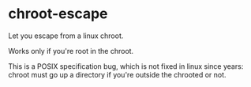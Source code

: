 chroot-escape
=============

Let you escape from a linux chroot.

Works only if you're root in the chroot.

This is a POSIX specification bug, which is not fixed in linux since years: chroot must go up a directory if you're outside the chrooted or not.

